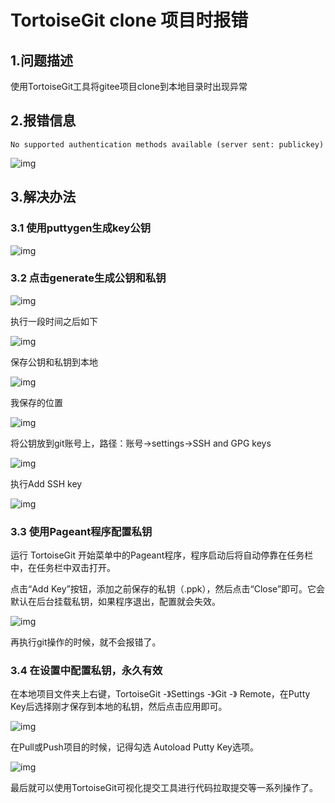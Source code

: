 # TortoiseGit clone 项目时报错

## 1.问题描述

使用TortoiseGit工具将gitee项目clone到本地目录时出现异常

## 2.报错信息

```shell
No supported authentication methods available (server sent: publickey)
```

![img](asserts/03.png)

## 3.解决办法

### 3.1 使用puttygen生成key公钥

![img](asserts/04.png)

### 3.2 点击generate生成公钥和私钥

![img](asserts/05.png)

执行一段时间之后如下

![img](asserts/06.png)

保存公钥和私钥到本地

![img](asserts/07.png)

我保存的位置

![img](asserts/08.png)

将公钥放到git账号上，路径：账号→settings→SSH and GPG keys

![img](asserts/09.png)

执行Add SSH key

![img](asserts/10.png)

### 3.3 使用Pageant程序配置私钥

运行 TortoiseGit 开始菜单中的Pageant程序，程序启动后将自动停靠在任务栏中，在任务栏中双击打开。

点击“Add Key”按钮，添加之前保存的私钥（.ppk），然后点击“Close”即可。它会默认在后台挂载私钥，如果程序退出，配置就会失效。

![img](asserts/11.png)

再执行git操作的时候，就不会报错了。

### 3.4 在设置中配置私钥，永久有效

在本地项目文件夹上右键，TortoiseGit -》Settings -》Git -》 Remote，在Putty Key后选择刚才保存到本地的私钥，然后点击应用即可。

![img](asserts/12.png)

在Pull或Push项目的时候，记得勾选 Autoload Putty Key选项。

![img](asserts/13.png)

最后就可以使用TortoiseGit可视化提交工具进行代码拉取提交等一系列操作了。